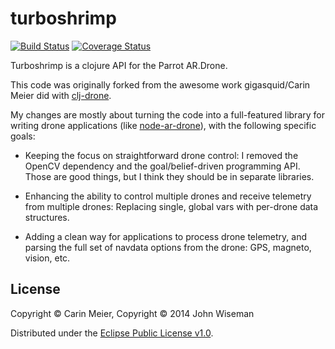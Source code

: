# turboshrimp

[![Build Status](https://travis-ci.org/wiseman/turboshrimp.png?branch=master)](https://travis-ci.org/wiseman/turboshrimp) [![Coverage Status](https://coveralls.io/repos/wiseman/turboshrimp/badge.png?branch=master)](https://coveralls.io/r/wiseman/turboshrimp?branch=master)

Turboshrimp is a clojure API for the Parrot AR.Drone.

This code was originally forked from the awesome work gigasquid/Carin
Meier did with [clj-drone](https://github.com/gigasquid/clj-drone).

My changes are mostly about turning the code into a full-featured
library for writing drone applications (like
[node-ar-drone](https://github.com/felixge/node-ar-drone)), with the
following specific goals:

* Keeping the focus on straightforward drone control: I removed the
  OpenCV dependency and the goal/belief-driven programming API.  Those
  are good things, but I think they should be in separate libraries.

* Enhancing the ability to control multiple drones and receive
  telemetry from multiple drones: Replacing single, global vars with
  per-drone data structures.

* Adding a clean way for applications to process drone telemetry, and
  parsing the full set of navdata options from the drone: GPS,
  magneto, vision, etc.


## License

Copyright © Carin Meier, Copyright © 2014 John Wiseman

Distributed under the [Eclipse Public License
v1.0](http://www.eclipse.org/legal/epl-v10.html).
